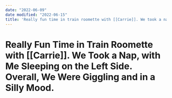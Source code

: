 ```yaml
---
date: "2022-06-09"
date modified: "2022-06-15"
title: 'Really fun time in train roomette with [[Carrie]]. We took a nap, with me sleeping on the left side. Overall, we were giggling and in a silly mood.'
---
```


# Really Fun Time in Train Roomette with [[Carrie]]. We Took a Nap, with Me Sleeping on the Left Side. Overall, We Were Giggling and in a Silly Mood.
